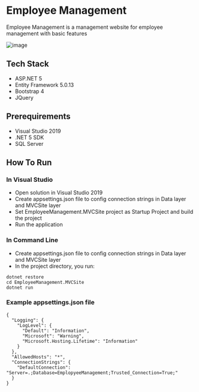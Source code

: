 # Employee Management
Employee Management is a management website for employee management with basic features

![image](https://user-images.githubusercontent.com/44517184/147853735-10ceb343-38fa-41a2-8340-82136a6b2cb7.png)

## Tech Stack
- ASP.NET 5
- Entity Framework 5.0.13
- Bootstrap 4
- JQuery

## Prerequirements

* Visual Studio 2019
* .NET 5 SDK
* SQL Server

## How To Run
### In Visual Studio

* Open solution in Visual Studio 2019
* Create appsettings.json file to config connection strings in Data layer and MVCSite layer
* Set EmployeeManagement.MVCSite project as Startup Project and build the project
* Run the application

### In Command Line

* Create appsettings.json file to config connection strings in Data layer and MVCSite layer
* In the project directory, you run:
```
dotnet restore
cd EmployeeManagement.MVCSite
dotnet run
```

### Example appsettings.json file
```
{
  "Logging": {
    "LogLevel": {
      "Default": "Information",
      "Microsoft": "Warning",
      "Microsoft.Hosting.Lifetime": "Information"
    }
  },
  "AllowedHosts": "*",
  "ConnectionStrings": {
    "DefaultConnection": "Server=.;Database=EmplopyeeManagement;Trusted_Connection=True;"
  }
}
```

